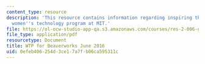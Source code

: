 ```yaml
---
content_type: resource
description: 'This resource contains information regarding inspiring the next generation:
  women''s technology program at MIT.'
file: https://ol-ocw-studio-app-qa.s3.amazonaws.com/courses/res-2-006-girls-who-build-cameras-summer-2016/0efeb406254d3ce17a7fb06ca595311c_MITRES_2_006SUM16_Barbara.pdf
file_type: application/pdf
resourcetype: Document
title: WTP for Beaverworks June 2016
uid: 0efeb406-254d-3ce1-7a7f-b06ca595311c
---
```

